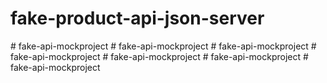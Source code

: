 # fake-product-api-json-server
#   f a k e - a p i - m o c k p r o j e c t  
 #   f a k e - a p i - m o c k p r o j e c t  
 #   f a k e - a p i - m o c k p r o j e c t  
 #   f a k e - a p i - m o c k p r o j e c t  
 #   f a k e - a p i - m o c k p r o j e c t  
 #   f a k e - a p i - m o c k p r o j e c t  
 #   f a k e - a p i - m o c k p r o j e c t  
 
